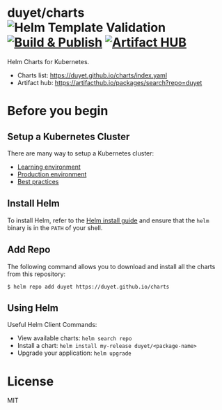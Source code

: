 # duyet/charts ![Helm Template Validation](https://github.com/duyet/charts/workflows/Helm%20Template%20Validation/badge.svg) [![Build & Publish](https://github.com/duyet/charts/actions/workflows/chart-build-publish.yml/badge.svg)](https://github.com/duyet/charts/actions/workflows/chart-build-publish.yml) [![Artifact HUB](https://img.shields.io/endpoint?url=https://artifacthub.io/badge/repository/duyet)](https://artifacthub.io/packages/search?repo=duyet)
Helm Charts for Kubernetes.

- Charts list: https://duyet.github.io/charts/index.yaml
- Artifact hub: https://artifacthub.io/packages/search?repo=duyet

# Before you begin

## Setup a Kubernetes Cluster

There are many way to setup a Kubernetes cluster:
- [Learning environment](https://kubernetes.io/docs/setup/learning-environment/)
- [Production environment](https://kubernetes.io/docs/setup/production-environment/)
- [Best practices](https://kubernetes.io/docs/setup/best-practices/)

## Install Helm

To install Helm, refer to the [Helm install guide](https://github.com/helm/helm#install) and ensure that the `helm` binary is in the `PATH` of your shell.

## Add Repo

The following command allows you to download and install all the charts from this repository:

```
$ helm repo add duyet https://duyet.github.io/charts
```

## Using Helm

Useful Helm Client Commands:

- View available charts: `helm search repo`
- Install a chart: `helm install my-release duyet/<package-name>`
- Upgrade your application: `helm upgrade`

# License

MIT
